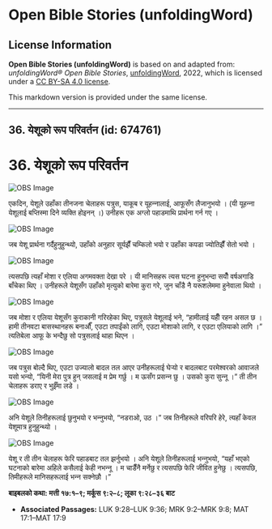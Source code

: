 # Open Bible Stories (unfoldingWord)

## License Information

**Open Bible Stories (unfoldingWord)** is based on and adapted from: _unfoldingWord® Open Bible Stories_, [unfoldingWord](https://unfoldingword.org/utw), 2022, which is licensed under a [CC BY-SA 4.0 license](https://creativecommons.org/licenses/by-sa/4.0/legalcode.en).

This markdown version is provided under the same license.



--------------------------------

## 36. येशूको रूप परिवर्तन (id: 674761)

36\. येशूको रूप परिवर्तन
========================

![OBS Image](https://cdn.door43.org/obs/jpg/360px/obs-en-36-01.jpg)

एकदिन, येशूले उहाँका तीनजना चेलाहरू पत्रुस, याकूब र यूहन्‍नालाई, आफूसँग लैजानुभयो । (यी यूहन्‍ना येशूलाई बप्तिस्मा दिने व्यक्ति होइनन् ।) उनीहरू एक अग्लो पहाडमाथि प्रार्थना गर्न गए ।

![OBS Image](https://cdn.door43.org/obs/jpg/360px/obs-en-36-02.jpg)

जब येशू प्रार्थना गर्दैहुनुहुन्थ्यो, उहाँको अनुहार सूर्यझैँ चम्किलो भयो र उहाँका कपडा ज्योतिझैँ सेतो भयो ।

![OBS Image](https://cdn.door43.org/obs/jpg/360px/obs-en-36-03.jpg)

त्यसपछि त्यहाँ मोशा र एलिया अगमवक्ता देखा परे । यी मानिसहरू त्यस घटना हुनुभन्दा सयौँ वर्षअगाडि बाँचेका थिए । उनीहरूले येशूसँग उहाँको मृत्युको बारेमा कुरा गरे, जुन चाँडै नै यरूशलेममा हुनेवाला थियो ।

![OBS Image](https://cdn.door43.org/obs/jpg/360px/obs-en-36-04.jpg)

जब मोशा र एलिया येशूसँग कुराकानी गरिरहेका थिए, पत्रुसले येशूलाई भने, “हामीलाई यहीँ रहन असल छ । हामी तीनवटा बासस्थानहरू बनाऔँ, एउटा तपाईंको लागि, एउटा मोशाको लागि, र एउटा एलियाको लागि ।” त्यतिबेला आफू के भन्दैछु सो पत्रुसलाई थाहा थिएन ।

![OBS Image](https://cdn.door43.org/obs/jpg/360px/obs-en-36-05.jpg)

जब पत्रुस बोल्दै थिए, एउटा उज्यालो बादल तल आएर उनीहरूलाई घेर्‍यो र बादलबाट परमेश्‍वरको आवाजले यसो भन्यो, “यिनी मेरा पुत्र हुन् जसलाई म प्रेम गर्छु । म ऊसँग प्रसन्‍न छु । उसको कुरा सुन्‍नू ।” ती तीन चेलाहरू डराए र भुईँमा लडे ।

![OBS Image](https://cdn.door43.org/obs/jpg/360px/obs-en-36-06.jpg)

अनि येशूले तिनीहरूलाई छुनुभयो र भन्‍नुभयो, “नडराओ, उठ ।” जब तिनीहरूले वरिपरि हेरे, त्यहाँ केवल येशूमात्र हुनुहुन्थ्यो ।

![OBS Image](https://cdn.door43.org/obs/jpg/360px/obs-en-36-07.jpg)

येशू र ती तीन चेलाहरू फेरि पहाडबाट तल झर्नुभयो । अनि येशूले तिनीहरूलाई भन्‍नुभयो, “यहाँ भएको घटनाको बारेमा अहिले कसैलाई केही नभन्‍नू । म चाडैँनै मर्नेछु र त्यसपछि फेरि जीवित हुनेछु । त्यसपछि, तिमीहरूले मानिसहरूलाई भन्‍न सक्नेछौ ।”

**बाइबलको कथा: मत्ती १७:१–९; मर्कूस ९:२–८; लूका ९:२८–३६ बाट**

* **Associated Passages:** LUK 9:28–LUK 9:36; MRK 9:2–MRK 9:8; MAT 17:1–MAT 17:9

